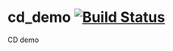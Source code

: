 # cd_demo [![Build Status](https://travis-ci.org/baoyouwangning/cd_demo.svg?branch=master)](https://travis-ci.org/baoyouwangning/cd_demo)
CD demo
